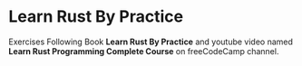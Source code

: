 # Learn Rust By Practice

Exercises Following Book **Learn Rust By Practice**
and youtube video named **Learn Rust Programming Complete Course**
on freeCodeCamp channel.
